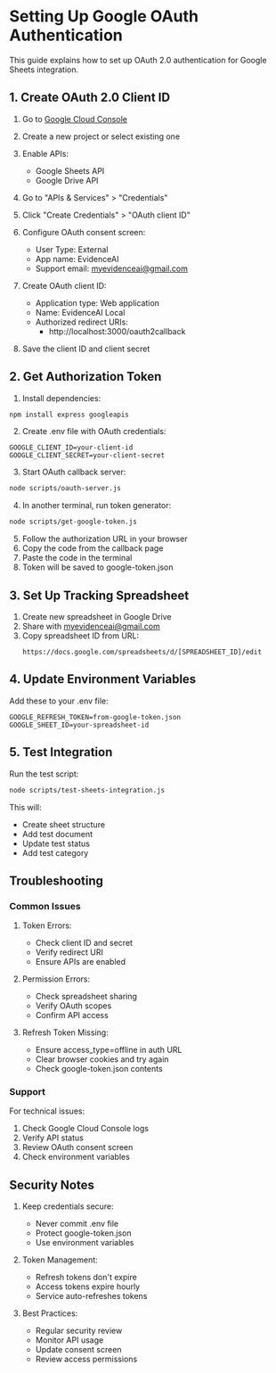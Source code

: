 # Setting Up Google OAuth Authentication

This guide explains how to set up OAuth 2.0 authentication for Google Sheets integration.

## 1. Create OAuth 2.0 Client ID

1. Go to [Google Cloud Console](https://console.cloud.google.com)
2. Create a new project or select existing one
3. Enable APIs:
   - Google Sheets API
   - Google Drive API
4. Go to "APIs & Services" > "Credentials"
5. Click "Create Credentials" > "OAuth client ID"
6. Configure OAuth consent screen:
   - User Type: External
   - App name: EvidenceAI
   - Support email: myevidenceai@gmail.com

7. Create OAuth client ID:
   - Application type: Web application
   - Name: EvidenceAI Local
   - Authorized redirect URIs:
     - http://localhost:3000/oauth2callback

8. Save the client ID and client secret

## 2. Get Authorization Token

1. Install dependencies:
```bash
npm install express googleapis
```

2. Create .env file with OAuth credentials:
```env
GOOGLE_CLIENT_ID=your-client-id
GOOGLE_CLIENT_SECRET=your-client-secret
```

3. Start OAuth callback server:
```bash
node scripts/oauth-server.js
```

4. In another terminal, run token generator:
```bash
node scripts/get-google-token.js
```

5. Follow the authorization URL in your browser
6. Copy the code from the callback page
7. Paste the code in the terminal
8. Token will be saved to google-token.json

## 3. Set Up Tracking Spreadsheet

1. Create new spreadsheet in Google Drive
2. Share with myevidenceai@gmail.com
3. Copy spreadsheet ID from URL:
   ```
   https://docs.google.com/spreadsheets/d/[SPREADSHEET_ID]/edit
   ```

## 4. Update Environment Variables

Add these to your .env file:
```env
GOOGLE_REFRESH_TOKEN=from-google-token.json
GOOGLE_SHEET_ID=your-spreadsheet-id
```

## 5. Test Integration

Run the test script:
```bash
node scripts/test-sheets-integration.js
```

This will:
- Create sheet structure
- Add test document
- Update test status
- Add test category

## Troubleshooting

### Common Issues

1. Token Errors:
   - Check client ID and secret
   - Verify redirect URI
   - Ensure APIs are enabled

2. Permission Errors:
   - Check spreadsheet sharing
   - Verify OAuth scopes
   - Confirm API access

3. Refresh Token Missing:
   - Ensure access_type=offline in auth URL
   - Clear browser cookies and try again
   - Check google-token.json contents

### Support

For technical issues:
1. Check Google Cloud Console logs
2. Verify API status
3. Review OAuth consent screen
4. Check environment variables

## Security Notes

1. Keep credentials secure:
   - Never commit .env file
   - Protect google-token.json
   - Use environment variables

2. Token Management:
   - Refresh tokens don't expire
   - Access tokens expire hourly
   - Service auto-refreshes tokens

3. Best Practices:
   - Regular security review
   - Monitor API usage
   - Update consent screen
   - Review access permissions

